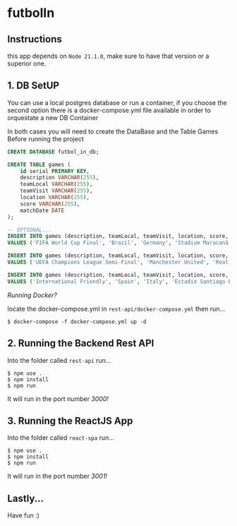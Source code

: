 # futbolIn

## Instructions

this app depends on `Node 21.1.0`, make sure to have that version or a superior one.

## 1. DB SetUP

You can use a local postgres database or run a container, if you choose the second option there is a docker-compose.yml file available in order to orquestate a new DB Container

In both cases you will need to create the DataBase and the Table Games Before running the project

```sql
CREATE DATABASE futbol_in_db;

CREATE TABLE games (
    id serial PRIMARY KEY,
    description VARCHAR(255),
    teamLocal VARCHAR(255),
    teamVisit VARCHAR(255),
    location VARCHAR(255),
    score VARCHAR(255),
    matchDate DATE
);

-- OPTIONAL...
INSERT INTO games (description, teamLocal, teamVisit, location, score, matchDate)
VALUES ('FIFA World Cup Final', 'Brazil', 'Germany', 'Stadium Maracanã, Rio de Janeiro', '2-0', '2022-12-18');

INSERT INTO games (description, teamLocal, teamVisit, location, score, matchDate)
VALUES ('UEFA Champions League Semi-Final', 'Manchester United', 'Real Madrid', 'Old Trafford, Manchester', '1-2', '2022-04-25');

INSERT INTO games (description, teamLocal, teamVisit, location, score, matchDate)
VALUES ('International Friendly', 'Spain', 'Italy', 'Estadio Santiago Bernabeu, Madrid', '3-2', '2022-06-10');
```

*Running Docker?*

locate the docker-compose.yml in `rest-api/docker-compose.yml` then run...

```shell
$ docker-compose -f docker-compose.yml up -d
```

## 2. Running the Backend Rest API

Into the folder called `rest-api` run...

```shell
$ npm use .
$ npm install
$ npm run
```

It will run in the port number *3000!*

## 3. Running the ReactJS App
Into the folder called `react-spa` run...

```shell
$ npm use .
$ npm install
$ npm run
```

It will run in the port number *3001!*

## Lastly...
Have fun :)